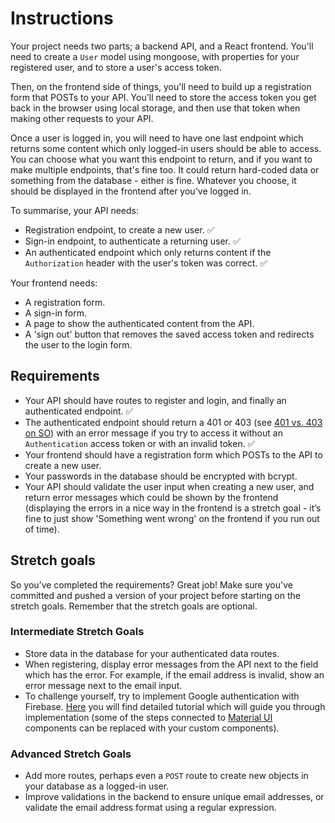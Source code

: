 # Instructions

Your project needs two parts; a backend API, and a React frontend. You'll need to create a `User` model using mongoose, with properties for your registered user, and to store a user's access token.

Then, on the frontend side of things, you'll need to build up a registration form that POSTs to your API. You'll need to store the access token you get back in the browser using local storage, and then use that token when making other requests to your API.

Once a user is logged in, you will need to have one last endpoint which returns some content which only logged-in users should be able to access. You can choose what you want this endpoint to return, and if you want to make multiple endpoints, that's fine too. It could return hard-coded data or something from the database - either is fine. Whatever you choose, it should be displayed in the frontend after you've logged in.

To summarise, your API needs:

- Registration endpoint, to create a new user. ✅
- Sign-in endpoint, to authenticate a returning user. ✅
- An authenticated endpoint which only returns content if the `Authorization` header with the user's token was correct. ✅

Your frontend needs:

- A registration form.
- A sign-in form.
- A page to show the authenticated content from the API.
- A 'sign out' button that removes the saved access token and redirects the user to the login form.

## Requirements

- Your API should have routes to register and login, and finally an authenticated endpoint. ✅
- The authenticated endpoint should return a 401 or 403 (see [401 vs. 403 on SO](https://stackoverflow.com/questions/3297048/403-forbidden-vs-401-unauthorized-http-responses)) with an error message if you try to access it without an `Authentication` access token or with an invalid token. ✅
- Your frontend should have a registration form which POSTs to the API to create a new user.
- Your passwords in the database should be encrypted with bcrypt.
- Your API should validate the user input when creating a new user, and return error messages which could be shown by the frontend (displaying the errors in a nice way in the frontend is a stretch goal - it’s fine to just show 'Something went wrong' on the frontend if you run out of time).

## Stretch goals

So you’ve completed the requirements? Great job! Make sure you've committed and pushed a version of your project before starting on the stretch goals. Remember that the stretch goals are optional.

### Intermediate Stretch Goals

- Store data in the database for your authenticated data routes.
- When registering, display error messages from the API next to the field which has the error. For example, if the email address is invalid, show an error message next to the email input.
- To challenge yourself, try to implement Google authentication with Firebase. [Here](https://www.freecodecamp.org/news/react-firebase-authentication-and-crud-operations/) you will find detailed tutorial which will guide you through implementation (some of the steps connected to [Material UI](https://mui.com/) components can be replaced with your custom components).

### Advanced Stretch Goals

- Add more routes, perhaps even a `POST` route to create new objects in your database as a logged-in user.
- Improve validations in the backend to ensure unique email addresses, or validate the email address format using a regular expression.
